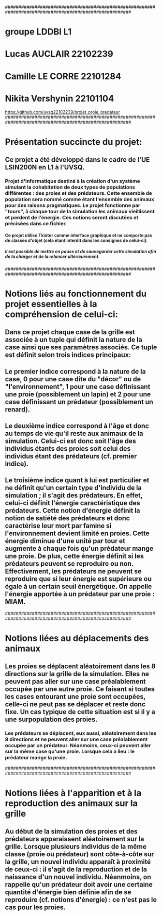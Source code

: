 #######################################################################################################
# groupe LDDBI L1
# Lucas AUCLAIR 22102239
# Camille LE CORRE 22101284
# Nikita Vershynin 22101104


https://github.com/uvsq22102239/projet_proie_predateur
#######################################################################################################
# Présentation succincte du projet:


## Ce projet a été développé dans le cadre de l'UE LSIN200N en L1 à l'UVSQ.


### Projet d'Informatique destiné à la création d'un système simulant la cohabitation de deux types de populations différentes : des proies et des prédateurs. Cette ensemble de population sera nommé comme étant l'ensemble des animaux pour des raisons pragmatiques. Le projet fonctionne par "tours", à chaque tour de la simulation les animaux vieillissent et perdent de l'énergie. Ces notions seront discutées et précisées dans ce fichier.

#### Ce projet utilise Tkinter comme interface graphique et ne comporte pas de classes d'objet (cela étant interdit dans les consignes de celui-ci).

##### Il est possible de mettre en pause et de sauvegarder cette simulation afin de la charger et de la relancer ultérieurement.


#######################################################################################################
# Notions liés au fonctionnement du projet essentielles à la compréhension de celui-ci:


## Dans ce projet chaque case de la grille est associée à un tuple qui définit la nature de la case ainsi que ses paramètres associés. Ce tuple est définit selon trois indices principaux:

## Le premier indice correspond à la nature de la case, 0 pour une case dite du "décor" ou de "l'environnement", 1 pour une case définissant une proie (possiblement un lapin) et 2 pour une case définissant un prédateur (possiblement un renard).

## Le deuxième indice correspond à l'âge et donc au temps de vie qu'il reste aux animaux de la simulation. Celui-ci est donc soit l'âge des individus étants des proies soit celui des individus étant des prédateurs (cf. premier indice).

## Le troisième indice quant à lui est particulier et ne définit qu'un certain type d'individu de la simulation ; il s'agit des prédateurs. En effet, celui-ci définit l'énergie caractéristique des prédateurs. Cette notion d'énergie définit la notion de satiété des prédateurs et donc caractérise leur mort par famine si l'environnement devient limité en proies. Cette énergie diminue d'une unité par tour et augmente à chaque fois qu'un prédateur mange une proie. De plus, cette énergie définit si les prédateurs peuvent se reproduire ou non. Effectivement, les prédateurs ne peuvent se reproduire que si leur énergie est supérieure ou égale à un certain seuil énergétique. On appelle l'énergie apportée à un prédateur par une proie : MIAM.

#######################################################################################################
# Notions liées au déplacements des animaux

## Les proies se déplacent aléatoirement dans les 8 directions sur la grille de la simulation. Elles ne peuvent pas aller sur une case préalablement occupée par une autre proie. Ce faisant si toutes les cases entourant une proie sont occupées, celle-ci ne peut pas se déplacer et reste donc fixe. Un cas typique de cette situation est si il y a une surpopulation des proies.

### Les prédateurs se déplacent, eux aussi, aléatoirement dans les 8 directions et ne peuvent aller sur une case préalablement occupée par un prédateur. Néanmoins, ceux-ci peuvent aller sur la même case qu'une proie. Lorsque cela a lieu : le prédateur mange la proie.

#######################################################################################################
# Notions liées à l'apparition et à la reproduction des animaux sur la grille

## Au début de la simulation des proies et des prédateurs apparaissent aléatoirement sur la grille. Lorsque plusieurs individus de la même classe (proie ou prédateur) sont côte-à-côte sur la grille, un nouvel individu apparaît à proximité de ceux-ci : il s'agit de la reproduction et de la naissance d'un nouvel individu. Néanmoins, on rappelle qu'un prédateur doit avoir une certaine quantité d'énergie bien définie afin de se reproduire (cf. notions d'énergie) : ce n'est pas le cas pour les proies.


